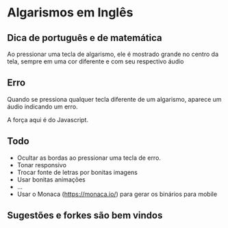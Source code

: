 # Algarismos em Inglês

## Dica de português e de matemática

Ao pressionar uma tecla de algarismo, ele é mostrado grande no centro da tela, sempre em uma cor diferente e com seu respectivo áudio

## Erro

Quando se pressiona qualquer tecla diferente de um algarismo, aparece um áudio indicando um erro.

A força aqui é do Javascript.

## Todo

- Ocultar as bordas ao pressionar uma tecla de erro.
- Tonar responsivo
- Trocar fonte de letras por bonitas imagens
- Usar bonitas animações
- ...
- Usar o Monaca (https://monaca.io/) para gerar os binários para mobile

## Sugestões e forkes são bem vindos

